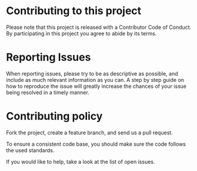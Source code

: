 # Contributing to this project

Please note that this project is released with a Contributor Code of Conduct. By participating in this project you agree to abide by its terms.

# Reporting Issues

When reporting issues, please try to be as descriptive as possible, and include as much relevant information as you can. A step by step guide on how to reproduce the issue will greatly increase the chances of your issue being resolved in a timely manner.

# Contributing policy

Fork the project, create a feature branch, and send us a pull request.

To ensure a consistent code base, you should make sure the code follows the used standards.

If you would like to help, take a look at the list of open issues.
